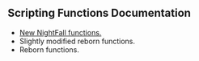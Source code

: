 ## Scripting Functions Documentation

 - [New NightFall functions.](#newfuncs)
 - Slightly modified reborn functions.
 - Reborn functions.
